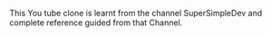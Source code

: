 This You tube clone is learnt from the channel SuperSimpleDev and complete reference guided from that Channel.

